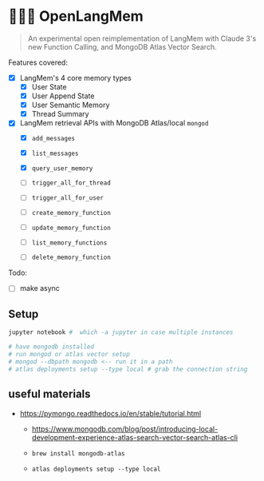 # 🧠💡🌐 OpenLangMem 

> An experimental open reimplementation of LangMem with Claude 3's new Function Calling, and MongoDB Atlas Vector Search.

Features covered:

- [x] LangMem's 4 core memory types
    - [x] User State
    - [x] User Append State
    - [x] User Semantic Memory
    - [x] Thread Summary
- [x] LangMem retrieval APIs with MongoDB Atlas/local `mongod`
    - [x] `add_messages`
    - [x] `list_messages`
    - [x] `query_user_memory`
    - [ ] `trigger_all_for_thread`
    - [ ] `trigger_all_for_user`
    - [ ] `create_memory_function`
    - [ ] `update_memory_function`
    - [ ] `list_memory_functions`
    - [ ] `delete_memory_function`


Todo:
- [ ] make async


## Setup

```bash
jupyter notebook #  which -a jupyter in case multiple instances

# have mongodb installed
# run mongod or atlas vector setup
# mongod --dbpath mongodb <-- run it in a path
# atlas deployments setup --type local # grab the connection string
```

## useful materials

- https://pymongo.readthedocs.io/en/stable/tutorial.html
    - https://www.mongodb.com/blog/post/introducing-local-development-experience-atlas-search-vector-search-atlas-cli

    - `brew install mongodb-atlas`
    - `atlas deployments setup --type local`